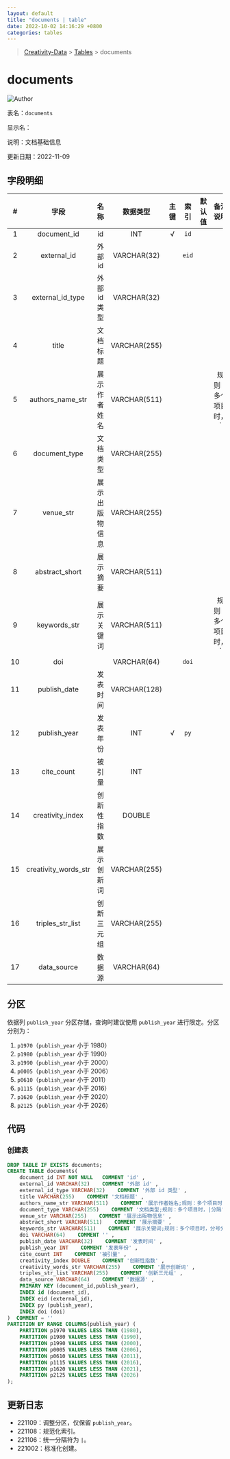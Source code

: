 ```yaml
---
layout: default
title: "documents | table"
date: 2022-10-02 14:16:29 +0800
categories: tables
---
```


> [Creativity-Data](/Creativity) > [Tables](/Creativity/tables) > documents

# documents

![Author](https://img.shields.io/badge/Author-MarioZZJ-blue)

表名：`documents`

显示名：

说明：文档基础信息

更新日期：2022-11-09

## 字段明细

| **#** |       **字段**       |    **名称**    | **数据类型** | **主键** | **索引** | **默认值** |        **备注说明**        |
| :---: | :------------------: | :------------: | :----------: | :------: | :------: | :--------: | :------------------------: |
|   1   |     document_id      |       id       |     INT      |    √     |  `id`    |            |                            |
|   2   |     external_id      |    外部 id     | VARCHAR(32)  |          | `eid`    |            |                            |
|   3   |   external_id_type   |  外部 id 类型  | VARCHAR(32)  |          |          |            |                            |
|   4   |        title         |    文档标题    | VARCHAR(255) |          |          |            |                            |
|   5   |   authors_name_str   |  展示作者姓名  | VARCHAR(511) |          |          |            | 规则：多个项目时，`|`分隔 |
|   6   |    document_type     |    文档类型    | VARCHAR(255) |          |          |            |                            |
|   7   |      venue_str       | 展示出版物信息 | VARCHAR(255) |          |          |            |                            |
|   8   |    abstract_short    |    展示摘要    | VARCHAR(511) |          |          |            |                            |
|   9   |     keywords_str     |   展示关键词   | VARCHAR(511) |          |          |            | 规则：多个项目时，`|`分隔 |
|  10   |         doi          |                | VARCHAR(64)  |          | `doi`    |            |                            |
|  11   |     publish_date     |    发表时间    | VARCHAR(128) |          |          |            |                            |
|  12   |     publish_year     |    发表年份    |     INT      | √        | `py`     |            |                            |
|  13   |      cite_count      |     被引量     |     INT      |          |          |            |                            |
|  14   |   creativity_index   |   创新性指数   |    DOUBLE    |          |          |            |                            |
|  15   | creativity_words_str |   展示创新词   | VARCHAR(255) |          |          |            |                            |
|  16   |   triples_str_list   |   创新三元组   | VARCHAR(255) |          |          |            |                            |
|  17   |     data_source      |     数据源     | VARCHAR(64) |          |          |            |                            |

## 分区

依据列 `publish_year` 分区存储，查询时建议使用 `publish_year` 进行限定。分区分别为：
1. `p1970`（`publish_year` 小于 1980）
2. `p1980`（`publish_year` 小于 1990）
3. `p1990`（`publish_year` 小于 2000）
4. `p0005`（`publish_year` 小于 2006）
5. `p0610`（`publish_year` 小于 2011）
6. `p1115`（`publish_year` 小于 2016）
7. `p1620`（`publish_year` 小于 2020）
8. `p2125`（`publish_year` 小于 2026）

## 代码

### 创建表

```SQL
DROP TABLE IF EXISTS documents;
CREATE TABLE documents(
    document_id INT NOT NULL   COMMENT 'id' ,
    external_id VARCHAR(32)    COMMENT '外部 id' ,
    external_id_type VARCHAR(32)    COMMENT '外部 id 类型' ,
    title VARCHAR(255)    COMMENT '文档标题' ,
    authors_name_str VARCHAR(511)    COMMENT '展示作者姓名;规则：多个项目时，分号分隔' ,
    document_type VARCHAR(255)    COMMENT '文档类型;规则：多个项目时，|分隔' ,
    venue_str VARCHAR(255)    COMMENT '展示出版物信息' ,
    abstract_short VARCHAR(511)    COMMENT '展示摘要' ,
    keywords_str VARCHAR(511)    COMMENT '展示关键词;规则：多个项目时，分号分隔' ,
    doi VARCHAR(64)    COMMENT '' ,
    publish_date VARCHAR(32)    COMMENT '发表时间' ,
    publish_year INT    COMMENT '发表年份' ,
    cite_count INT    COMMENT '被引量' ,
    creativity_index DOUBLE    COMMENT '创新性指数' ,
    creativity_words_str VARCHAR(255)    COMMENT '展示创新词' ,
    triples_str_list VARCHAR(255)    COMMENT '创新三元组' ,
    data_source VARCHAR(64)    COMMENT '数据源' ,
    PRIMARY KEY (document_id,publish_year),
    INDEX id (document_id),
    INDEX eid (external_id),
    INDEX py (publish_year),
    INDEX doi (doi)
)  COMMENT = ''
PARTITION BY RANGE COLUMNS(publish_year) (
    PARTITION p1970 VALUES LESS THAN (1980),
    PARTITION p1980 VALUES LESS THAN (1990),
    PARTITION p1990 VALUES LESS THAN (2000),
    PARTITION p0005 VALUES LESS THAN (2006),
    PARTITION p0610 VALUES LESS THAN (2011),
    PARTITION p1115 VALUES LESS THAN (2016),
    PARTITION p1620 VALUES LESS THAN (2021),
    PARTITION p2125 VALUES LESS THAN (2026)
);
```

## 更新日志

* 221109：调整分区，仅保留 `publish_year`。
* 221108：规范化索引。
* 221106：统一分隔符为 `|`。
* 221002：标准化创建。
